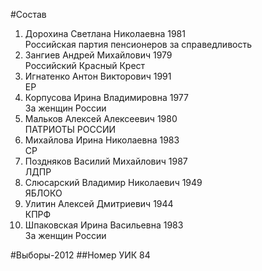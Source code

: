 #Состав
1. Дорохина Светлана Николаевна 1981   
    Российская партия пенсионеров за справедливость
2. Зангиев Андрей Михайлович 1979   
    Российский Красный Крест
3. Игнатенко Антон Викторович 1991   
    ЕР
4. Корпусова Ирина Владимировна 1977   
    За женщин России
5. Мальков Алексей Алексеевич 1980   
    ПАТРИОТЫ РОССИИ
6. Михайлова Ирина Николаевна 1983   
    СР
7. Поздняков Василий Михайлович 1987   
    ЛДПР
8. Слюсарский Владимир Николаевич 1949   
    ЯБЛОКО
9. Улитин Алексей Дмитриевич 1944   
    КПРФ
10. Шпаковская Ирина Васильевна 1983   
    За женщин России

#Выборы-2012
##Номер УИК
84